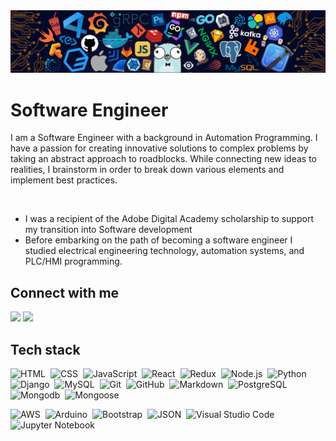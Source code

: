 <img src="https://raw.githubusercontent.com/Jaydeep-Yadav/Jaydeep-Yadav/main/banner.png" >


# Software Engineer 
I am a Software Engineer with a background in Automation Programming. I have a passion for creating innovative solutions to 
complex problems by taking an abstract approach to roadblocks. While connecting new ideas to realities, I brainstorm in order to break down various elements and implement best practices. 

<br>

- I was a recipient of the Adobe Digital Academy scholarship to support my transition into Software development 
- Before embarking on the path of becoming a software engineer I studied electrical engineering technology, automation systems, and PLC/HMI programming.

## Connect with me

<p align = "center">  
  
[<img src="https://img.shields.io/badge/linkedin-%2312100E.svg?&style=for-the-badge&logo=linkedin&logoColor=white&color=black" />](https://www.linkedin.com/in/gabrielcoellose/)
[<img src="https://img.shields.io/badge/github-%2312100E.svg?&style=for-the-badge&logo=github&logoColor=white&color=black" />](https://github.com/GabrielCMM74)
  
## Tech stack 

![HTML](https://img.shields.io/badge/-HTML-05122A?style=flat&logo=HTML5)&nbsp;
![CSS](https://img.shields.io/badge/-CSS-05122A?style=flat&logo=CSS3&logoColor=1572B6)&nbsp;
![JavaScript](https://img.shields.io/badge/-JavaScript-05122A?style=flat&logo=javascript)&nbsp;
![React](https://img.shields.io/badge/react-%2320232a.svg?style=flat&logo=react&logoColor=%2361DAFB)&nbsp;
![Redux](https://img.shields.io/badge/-redux-05122A?style=flat&logo=redux&logoColor=008080)&nbsp;
![Node.js](https://img.shields.io/badge/-Node.js-05122A?style=flat&logo=node.js&logoColor=339933)&nbsp;
![Python](https://img.shields.io/badge/-Python-05122A?style=flat&logo=python)&nbsp;
![Django](https://img.shields.io/badge/-Django-05122A?style=flat&logo=django&logoColor=092E20)&nbsp;
![MySQL](https://img.shields.io/badge/-MySQL-05122A?style=flat&logo=mysql&logoColor=4479A1)&nbsp;
![Git](https://img.shields.io/badge/-Git-05122A?style=flat&logo=git)&nbsp;
![GitHub](https://img.shields.io/badge/-GitHub-05122A?style=flat&logo=github)&nbsp;
![Markdown](https://img.shields.io/badge/-Markdown-05122A?style=flat&logo=markdown)&nbsp;
![PostgreSQL](https://img.shields.io/badge/-PostgreSQL-05122A?style=flat&logo=postgresql&logoColor=336791)&nbsp;
![Mongodb](https://img.shields.io/badge/-mongodb-05122A?style=flat&logo=mongodb&logoColor=336791)&nbsp;
![Mongoose](https://img.shields.io/badge/-mongoose-05122A?style=flat&logo=mongoose&logoColor=336791)&nbsp;
<!-- ![Firebase](https://img.shields.io/badge/-Firebase-05122A?style=flat&logo=firebase&logoColor=FFCA28)&nbsp; -->
![AWS](https://img.shields.io/badge/-AWS-05122A?style=flat&logo=AWS&logoColor=777BB4)&nbsp;
![Arduino](https://img.shields.io/badge/-Arduino-05122A?style=flat&logo=arduino&logoColor=00979D)&nbsp;
![Bootstrap](https://img.shields.io/badge/-Bootstrap-05122A?style=flat&logo=bootstrap&logoColor=563D7C)&nbsp;
![JSON](https://img.shields.io/badge/-JSON-05122A?style=flat&logo=json&logoColor=000000)&nbsp;
![Visual Studio Code](https://img.shields.io/badge/-Visual%20Studio%20Code-05122A?style=flat&logo=visual-studio-code&logoColor=007ACC)&nbsp;
![Jupyter Notebook](https://img.shields.io/badge/-Jupyter%20Notebook-05122A?style=flat&logo=jupyter&logoColor=F37626)&nbsp;

<br>
<!-- 
## Contribution Statistics

<p align="left">
  <a href="https://GabrielCMM74.dev/">
  <img width="49.5%" src="https://github-readme-stats.vercel.app/api?username=GabrielCMM74&show_icons=true&theme=blueberry&hide_border=true" />
    <img width="49.5%" src="https://github-readme-streak-stats.herokuapp.com/?user=GabrielCMM74&theme=blueberry&hide_border=true" />
  </a>
</p>

<br>

[![Gabriel Coello's Activity Graph](https://activity-graph.herokuapp.com/graph?username=GabrielCMM74&custom_title=Gabriel%20Coello's%20Contribution%20Graph&theme=react-dark&bg_color=1a2d3d&hide_border=true&line=6dbef7&point=add7ff&color=27e8a7)](https://GabrielCMM74.dev)

<p  align="center">
<img src="https://user-images.githubusercontent.com/73097560/115834477-dbab4500-a447-11eb-908a-139a6edaec5c.gif">  -->
<!--
**GabrielCMM74/GabrielCMM74** is a ✨ _special_ ✨ repository because its `README.md` (this file) appears on your GitHub profile.

Here are some ideas to get you started:

- 🔭 I’m currently working on ...
- 🌱 I’m currently learning ...
- 👯 I’m looking to collaborate on ...
- 🤔 I’m looking for help with ...
- 💬 Ask me about ...
- 📫 How to reach me: ...
- 😄 Pronouns: ...
- ⚡ Fun fact: ...
-->
